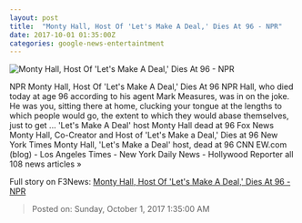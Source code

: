 ```yaml
---
layout: post
title:  "Monty Hall, Host Of 'Let's Make A Deal,' Dies At 96 - NPR"
date: 2017-10-01 01:35:00Z
categories: google-news-entertaintment
---
```


![Monty Hall, Host Of 'Let's Make A Deal,' Dies At 96 - NPR](https://media.npr.org/assets/img/2017/09/30/gettyimages-93755435_wide-daab4d1ce1636bb80ce7c44d81429e71566a2849.jpg?s=1400)

NPR Monty Hall, Host Of 'Let's Make A Deal,' Dies At 96 NPR Hall, who died today at age 96 according to his agent Mark Measures, was in on the joke. He was you, sitting there at home, clucking your tongue at the lengths to which people would go, the extent to which they would abase themselves, just to get ... 'Let's Make A Deal' host Monty Hall dead at 96 Fox News Monty Hall, Co-Creator and Host of 'Let's Make a Deal,' Dies at 96 New York Times Monty Hall, 'Let's Make a Deal' host, dead at 96 CNN EW.com (blog) - Los Angeles Times - New York Daily News - Hollywood Reporter all 108 news articles »


Full story on F3News: [Monty Hall, Host Of 'Let's Make A Deal,' Dies At 96 - NPR](http://www.f3nws.com/n/GdymnE)

> Posted on: Sunday, October 1, 2017 1:35:00 AM
